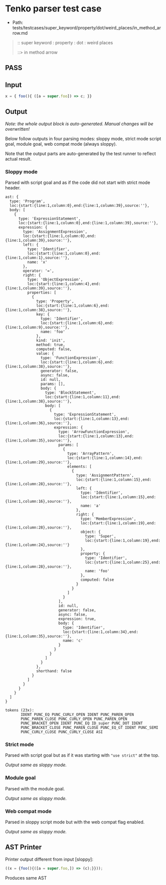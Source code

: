 # Tenko parser test case

- Path: tests/testcases/super_keyword/property/dot/weird_places/in_method_arrow.md

> :: super keyword : property : dot : weird places
>
> ::> in method arrow
## PASS

## Input

`````js
x = { foo(){ ([a = super.foo]) => c; }}
`````

## Output

_Note: the whole output block is auto-generated. Manual changes will be overwritten!_

Below follow outputs in four parsing modes: sloppy mode, strict mode script goal, module goal, web compat mode (always sloppy).

Note that the output parts are auto-generated by the test runner to reflect actual result.

### Sloppy mode

Parsed with script goal and as if the code did not start with strict mode header.

`````
ast: {
  type: 'Program',
  loc:{start:{line:1,column:0},end:{line:1,column:39},source:''},
  body: [
    {
      type: 'ExpressionStatement',
      loc:{start:{line:1,column:0},end:{line:1,column:39},source:''},
      expression: {
        type: 'AssignmentExpression',
        loc:{start:{line:1,column:0},end:{line:1,column:39},source:''},
        left: {
          type: 'Identifier',
          loc:{start:{line:1,column:0},end:{line:1,column:1},source:''},
          name: 'x'
        },
        operator: '=',
        right: {
          type: 'ObjectExpression',
          loc:{start:{line:1,column:4},end:{line:1,column:39},source:''},
          properties: [
            {
              type: 'Property',
              loc:{start:{line:1,column:6},end:{line:1,column:38},source:''},
              key: {
                type: 'Identifier',
                loc:{start:{line:1,column:6},end:{line:1,column:9},source:''},
                name: 'foo'
              },
              kind: 'init',
              method: true,
              computed: false,
              value: {
                type: 'FunctionExpression',
                loc:{start:{line:1,column:6},end:{line:1,column:38},source:''},
                generator: false,
                async: false,
                id: null,
                params: [],
                body: {
                  type: 'BlockStatement',
                  loc:{start:{line:1,column:11},end:{line:1,column:38},source:''},
                  body: [
                    {
                      type: 'ExpressionStatement',
                      loc:{start:{line:1,column:13},end:{line:1,column:36},source:''},
                      expression: {
                        type: 'ArrowFunctionExpression',
                        loc:{start:{line:1,column:13},end:{line:1,column:35},source:''},
                        params: [
                          {
                            type: 'ArrayPattern',
                            loc:{start:{line:1,column:14},end:{line:1,column:29},source:''},
                            elements: [
                              {
                                type: 'AssignmentPattern',
                                loc:{start:{line:1,column:15},end:{line:1,column:28},source:''},
                                left: {
                                  type: 'Identifier',
                                  loc:{start:{line:1,column:15},end:{line:1,column:16},source:''},
                                  name: 'a'
                                },
                                right: {
                                  type: 'MemberExpression',
                                  loc:{start:{line:1,column:19},end:{line:1,column:28},source:''},
                                  object: {
                                    type: 'Super',
                                    loc:{start:{line:1,column:19},end:{line:1,column:24},source:''}
                                  },
                                  property: {
                                    type: 'Identifier',
                                    loc:{start:{line:1,column:25},end:{line:1,column:28},source:''},
                                    name: 'foo'
                                  },
                                  computed: false
                                }
                              }
                            ]
                          }
                        ],
                        id: null,
                        generator: false,
                        async: false,
                        expression: true,
                        body: {
                          type: 'Identifier',
                          loc:{start:{line:1,column:34},end:{line:1,column:35},source:''},
                          name: 'c'
                        }
                      }
                    }
                  ]
                }
              },
              shorthand: false
            }
          ]
        }
      }
    }
  ]
}

tokens (23x):
       IDENT PUNC_EQ PUNC_CURLY_OPEN IDENT PUNC_PAREN_OPEN
       PUNC_PAREN_CLOSE PUNC_CURLY_OPEN PUNC_PAREN_OPEN
       PUNC_BRACKET_OPEN IDENT PUNC_EQ ID_super PUNC_DOT IDENT
       PUNC_BRACKET_CLOSE PUNC_PAREN_CLOSE PUNC_EQ_GT IDENT PUNC_SEMI
       PUNC_CURLY_CLOSE PUNC_CURLY_CLOSE ASI
`````

### Strict mode

Parsed with script goal but as if it was starting with `"use strict"` at the top.

_Output same as sloppy mode._

### Module goal

Parsed with the module goal.

_Output same as sloppy mode._

### Web compat mode

Parsed in sloppy script mode but with the web compat flag enabled.

_Output same as sloppy mode._

## AST Printer

Printer output different from input [sloppy]:

````js
((x = {foo(){([a = super.foo,]) => (c);}}));
````

Produces same AST
